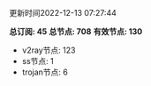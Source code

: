 更新时间2022-12-13 07:27:44

**总订阅: 45**
**总节点: 708**
**有效节点: 130**
- v2ray节点: 123
- ss节点: 1
- trojan节点: 6
